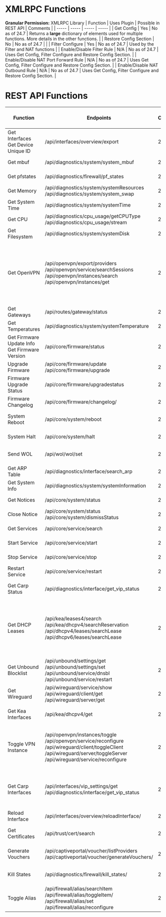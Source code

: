 # XMLRPC Functions
**Granular Permission:** XMLRPC Library
| Function | Uses Plugin | Possible in REST API | Comments |
| ----- | ----- | ----- | ----- |
| Get Config | Yes | No as of 24.7 | Returns a __large__ dictionary of elements used for multiple functions. More details in the other functions. |
| Restore Config Section | No | No as of 24.7 | |
| Filter Configure | Yes | No as of 24.7 | Used by the Filter and NAT functions |
| Enable/Disable Filter Rule | N/A | No as of 24.7 | Uses Get Config, Filter Configure and Restore Config Section. |
| Enable/Disable NAT Port Forward Rule | N/A | No as of 24.7 | Uses Get Config, Filter Configure and Restore Config Section. |
| Enable/Disable NAT Outbound Rule | N/A | No as of 24.7 | Uses Get Config, Filter Configure and Restore Config Section. |

# REST API Functions

| Function | Endpoints | Min OPNsense Version | Granular Permission | Comments |
| ----- | ----- | ----- | ----- | ----- |
| Get Interfaces<br>Get Device Unique ID | /api/interfaces/overview/export | 24.1 | Status: Interfaces | |
| Get mbuf | /api/diagnostics/system/system_mbuf | 24.7 | Lobby: Dashboard | Part of Telemetry |
| Get pfstates | /api/diagnostics/firewall/pf_states | 24.7 | Lobby: Dashboard | Part of Telemetry |
| Get Memory | /api/diagnostics/system/systemResources<br>/api/diagnostics/system/system_swap | 24.7 | Lobby: Dashboard | Part of Telemetry |
| Get System Time | /api/diagnostics/system/systemTime | 24.7 | Lobby: Dashboard | Part of Telemetry |
| Get CPU | /api/diagnostics/cpu_usage/getCPUType<br>/api/diagnostics/cpu_usage/stream | 24.7 | Lobby: Dashboard | Part of Telemetry |
| Get Filesystem | /api/diagnostics/system/systemDisk | 24.7 | Lobby: Dashboard | Part of Telemetry |
| Get OpenVPN | /api/openvpn/export/providers<br>/api/openvpn/service/searchSessions<br>/api/openvpn/instances/search<br>/api/openvpn/instances/get | 20.1 | VPN: OpenVPN: Client Export Utility<br>Status: OpenVPN<br>VPN: OpenVPN: Instances | |
| Get Gateways | /api/routes/gateway/status | 2021 | System: Gateways | |
| Get Temperatures | /api/diagnostics/system/systemTemperature | 24.7 | Lobby: Dashboard | Part of Telemetry |
| Get Firmware Update Info<br>Get Firmware Version | /api/core/firmware/status | 2018 | System: Firmware | |
| Upgrade Firmware | /api/core/firmware/update<br>/api/core/firmware/upgrade | 2018 | System: Firmware | |
| Firmware Upgrade Status | /api/core/firmware/upgradestatus | 2018 | System: Firmware | |
| Firmware Changelog | /api/core/firmware/changelog/ | 2018 | System: Firmware | |
| System Reboot | /api/core/system/reboot | 20.1 | Diagnostics: Reboot System | |
| System Halt | /api/core/system/halt | 20.1 | Diagnostics: Halt system | |
| Send WOL | /api/wol/wol/set | 2018 | Services: Wake on LAN | |
| Get ARP Table | /api/diagnostics/interface/search_arp | 2022 | Diagnostics: ARP Table | |
| Get System Info | /api/diagnostics/system/systemInformation | 24.7 | Lobby: Dashboard | |
| Get Notices | /api/core/system/status | 2022 | System: Status | |
| Close Notice | /api/core/system/status<br>/api/core/system/dismissStatus | 2022 | System: Status | |
| Get Services | /api/core/service/search | 2023 | System: Status | |
| Start Service | /api/core/service/start | 2023 | Status: Services | |
| Stop Service | /api/core/service/stop | 2023 | Status: Services | |
| Restart Service | /api/core/service/restart | 2023 | Status: Services | |
| Get Carp Status | /api/diagnostics/interface/get_vip_status | 2022 | Interfaces: Virtual IPs: Status | |
| Get DHCP Leases | /api/kea/leases4/search<br>/api/kea/dhcpv4/searchReservation<br>/api/dhcpv4/leases/searchLease<br>/api/dhcpv6/leases/searchLease | 24.1 | Services: DHCP: Kea(v4)<br>Status: DHCP leases<br>Status: DHCPv6 leases | |
| Get Unbound Blocklist | /api/unbound/settings/get<br>/api/unbound/settings/set<br>/api/unbound/service/dnsbl<br>/api/unbound/service/restart | 21.7 | Services: Unbound (MVC) | |
| Get Wireguard | /api/wireguard/service/show<br>/api/wireguard/client/get<br>/api/wireguard/server/get | 24.1 | VPN: WireGuard | |
| Get Kea Interfaces | /api/kea/dhcpv4/get | 24.1 | Services: DHCP: Kea(v4) | |
| Toggle VPN Instance | /api/openvpn/instances/toggle<br>/api/openvpn/service/reconfigure<br>/api/wireguard/client/toggleClient<br>/api/wireguard/server/toggleServer<br>/api/wireguard/service/reconfigure | 24.1 | VPN: OpenVPN: Instances<br>Status: OpenVPN<br>VPN: WireGuard | |
| Get Carp Interfaces | /api/interfaces/vip_settings/get<br>/api/diagnostics/interface/get_vip_status | 2022 | Interfaces: Virtual IPs: Settings<br>Interfaces: Virtual IPs: Status | |
| Reload Interface | /api/interfaces/overview/reloadInterface/ | 24.1 | Status: Interfaces | |
| Get Certificates | /api/trust/cert/search | 24.7 | System: Certificate Manager | |
| Generate Vouchers | /api/captiveportal/voucher/listProviders<br>/api/captiveportal/voucher/generateVouchers/ | 20.1 | Services: Captive Portal | |
| Kill States | /api/diagnostics/firewall/kill_states/ | 21.7 | Diagnostics: Show States | |
| Toggle Alias | /api/firewall/alias/searchItem<br>/api/firewall/alias/toggleItem/<br>/api/firewall/alias/set<br>/api/firewall/alias/reconfigure| 20.1 | Firewall: Alias: Edit | |
